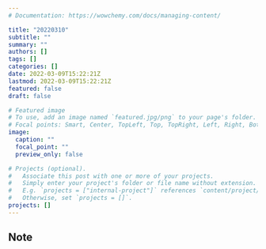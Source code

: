 ```yaml
---
# Documentation: https://wowchemy.com/docs/managing-content/

title: "20220310"
subtitle: ""
summary: ""
authors: []
tags: []
categories: []
date: 2022-03-09T15:22:21Z
lastmod: 2022-03-09T15:22:21Z
featured: false
draft: false

# Featured image
# To use, add an image named `featured.jpg/png` to your page's folder.
# Focal points: Smart, Center, TopLeft, Top, TopRight, Left, Right, BottomLeft, Bottom, BottomRight.
image:
  caption: ""
  focal_point: ""
  preview_only: false

# Projects (optional).
#   Associate this post with one or more of your projects.
#   Simply enter your project's folder or file name without extension.
#   E.g. `projects = ["internal-project"]` references `content/project/deep-learning/index.md`.
#   Otherwise, set `projects = []`.
projects: []
---
```


## Note

